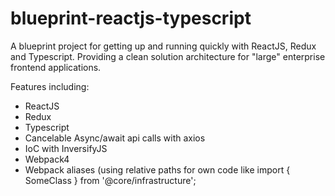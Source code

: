 # blueprint-reactjs-typescript

A blueprint project for getting up and running quickly with ReactJS, Redux and Typescript. Providing a clean solution architecture for "large" enterprise frontend applications.

Features including:
- ReactJS
- Redux
- Typescript
- Cancelable Async/await api calls with axios
- IoC with InversifyJS
- Webpack4
- Webpack aliases (using relative paths for own code like import { SomeClass } from '@core/infrastructure';
